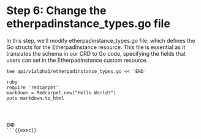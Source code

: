 # Step 6: Change the etherpadinstance_types.go file
In this step, we’ll modify etherpadinstance_types.go file, which defines the Go structs for the EtherpadInstance resource. 
This file is essential as it translates the schema in our CRD to Go code, specifying the fields that users can set in the EtherpadInstance custom resource.

``` 
tee api/v1alpha1/etherpadinstance_types.go << 'END'

ruby
require 'redcarpet'
markdown = Redcarpet.new("Hello World!")
puts markdown.to_html




END
```{{exec}}
